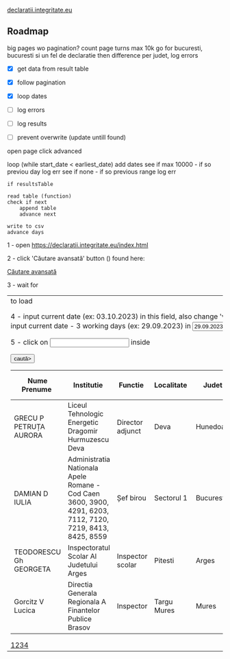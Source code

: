 [declaratii.integritate.eu](https://declaratii.integritate.eu/) 

## Roadmap

big pages wo pagination?
count page turns
max 10k
go for bucuresti, bucuresti si un fel de declaratie
then difference per judet, log errors

- [x] get data from result table
- [x] follow pagination
- [x] loop dates
- [ ] log errors
- [ ] log results
- [ ] prevent overwrite (update untill found)


open page
click advanced

loop (while start_date < earliest_date)
    add dates 
    see if max 10000 - if so previou day log err
    see if none - if so previous range log err

    if resultsTable

    read table (function)
    check if next
        append table
        advance next

    write to csv
    advance days


1 - open https://declaratii.integritate.eu/index.html

2 - click 'Căutare avansată' button (<a id="form:showAdvancedSearch">) found here: <div class="srch_switch"><a href="#" id="form:showAdvancedSearch">Căutare avansată</a><span></span></div>

3 - wait for <div id="form:advanced-search-panel"><table><tbody><tr><td><div id="form:advanced-search-panel_content"> to load

4 - input current date (ex: 03.10.2023) in this field, also change 'value' parameter accordingly  <input id="form:endDate_input" name="form:endDate_input" role="textbox" type="text" value="03.10.2023">
    input current date - 3 working days (ex: 29.09.2023) in  <input id="form:startDate_input" name="form:startDate_input" role="textbox" size="10" type="text" value="29.09.2023"> - also change 'value' attribute inside tag

5 - click on <input id="form:submitButtonAS"> inside <div class="advanced_srch_subm_right"><input class="button" id="form:submitButtonAS" name="form:submitButtonAS" type="submit" value="caută>"><span></span></div>



<div class="ui-datatable ui-widget" data-elementupdate="form:resultsTable" data-lastreordering="0" id="form:resultsTable" tabindex="0"><div><table><thead id="form:resultsTable_header"><tr><th class="ui-widget-header ui-col-0"><div class="ui-header-column ui-sortable-column clickable" id="form:resultsTable:nume"><span><span class="ui-header-text" id="form:resultsTable:nume_text">Nume Prenume</span></span>&nbsp;<span class="ui-header-right"><span class="ui-sortable-control" id="form:resultsTable:nume_sortControl"><span class="ui-sortable-column-icon"><a class="ui-icon ui-icon-triangle-1-n" id="form:resultsTable:nume_sortControl_up" onclick="ice.setFocus('form:resultsTable:nume_sortControl_up');" tabindex="0" style="opacity: 0.33;"></a><a class="ui-icon ui-icon-triangle-1-s" id="form:resultsTable:nume_sortControl_down" onclick="ice.setFocus('form:resultsTable:nume_sortControl_down');" tabindex="0" style="opacity: 0.33;"></a></span><span class="ui-sortable-column-order"></span></span></span></div></th><th class="ui-widget-header ui-col-1"><div class="ui-header-column ui-sortable-column clickable" id="form:resultsTable:institutie"><span><span class="ui-header-text" id="form:resultsTable:institutie_text">Institutie</span></span>&nbsp;<span class="ui-header-right"><span class="ui-sortable-control" id="form:resultsTable:institutie_sortControl"><span class="ui-sortable-column-icon"><a class="ui-icon ui-icon-triangle-1-n" id="form:resultsTable:institutie_sortControl_up" onclick="ice.setFocus('form:resultsTable:institutie_sortControl_up');" tabindex="0" style="opacity: 0.33;"></a><a class="ui-icon ui-icon-triangle-1-s" id="form:resultsTable:institutie_sortControl_down" onclick="ice.setFocus('form:resultsTable:institutie_sortControl_down');" tabindex="0" style="opacity: 0.33;"></a></span><span class="ui-sortable-column-order"></span></span></span></div></th><th class="ui-widget-header ui-col-2"><div class="ui-header-column ui-sortable-column clickable" id="form:resultsTable:functie"><span><span class="ui-header-text" id="form:resultsTable:functie_text">Functie</span></span>&nbsp;<span class="ui-header-right"><span class="ui-sortable-control" id="form:resultsTable:functie_sortControl"><span class="ui-sortable-column-icon"><a class="ui-icon ui-icon-triangle-1-n" id="form:resultsTable:functie_sortControl_up" onclick="ice.setFocus('form:resultsTable:functie_sortControl_up');" tabindex="0" style="opacity: 0.33;"></a><a class="ui-icon ui-icon-triangle-1-s" id="form:resultsTable:functie_sortControl_down" onclick="ice.setFocus('form:resultsTable:functie_sortControl_down');" tabindex="0" style="opacity: 0.33;"></a></span><span class="ui-sortable-column-order"></span></span></span></div></th><th class="ui-widget-header ui-col-3"><div class="ui-header-column ui-sortable-column clickable" id="form:resultsTable:localitate"><span><span class="ui-header-text" id="form:resultsTable:localitate_text">Localitate</span></span>&nbsp;<span class="ui-header-right"><span class="ui-sortable-control" id="form:resultsTable:localitate_sortControl"><span class="ui-sortable-column-icon"><a class="ui-icon ui-icon-triangle-1-n" id="form:resultsTable:localitate_sortControl_up" onclick="ice.setFocus('form:resultsTable:localitate_sortControl_up');" tabindex="0" style="opacity: 0.33;"></a><a class="ui-icon ui-icon-triangle-1-s" id="form:resultsTable:localitate_sortControl_down" onclick="ice.setFocus('form:resultsTable:localitate_sortControl_down');" tabindex="0" style="opacity: 0.33;"></a></span><span class="ui-sortable-column-order"></span></span></span></div></th><th class="ui-widget-header ui-col-4"><div class="ui-header-column ui-sortable-column clickable" id="form:resultsTable:judet"><span><span class="ui-header-text" id="form:resultsTable:judet_text">Judet</span></span>&nbsp;<span class="ui-header-right"><span class="ui-sortable-control" id="form:resultsTable:judet_sortControl"><span class="ui-sortable-column-icon"><a class="ui-icon ui-icon-triangle-1-n" id="form:resultsTable:judet_sortControl_up" onclick="ice.setFocus('form:resultsTable:judet_sortControl_up');" tabindex="0" style="opacity: 0.33;"></a><a class="ui-icon ui-icon-triangle-1-s" id="form:resultsTable:judet_sortControl_down" onclick="ice.setFocus('form:resultsTable:judet_sortControl_down');" tabindex="0" style="opacity: 0.33;"></a></span><span class="ui-sortable-column-order"></span></span></span></div></th><th class="ui-widget-header ui-col-5"><div class="ui-header-column ui-sortable-column clickable" id="form:resultsTable:dataCompletare"><span><span class="ui-header-text" id="form:resultsTable:dataCompletare_text">Data completare declaratie</span></span>&nbsp;<span class="ui-header-right"><span class="ui-sortable-control" id="form:resultsTable:dataCompletare_sortControl"><span class="ui-sortable-column-icon"><a class="ui-icon ui-icon-triangle-1-n" id="form:resultsTable:dataCompletare_sortControl_up" onclick="ice.setFocus('form:resultsTable:dataCompletare_sortControl_up');" tabindex="0" style="opacity: 0.33;"></a><a class="ui-icon ui-icon-triangle-1-s" id="form:resultsTable:dataCompletare_sortControl_down" onclick="ice.setFocus('form:resultsTable:dataCompletare_sortControl_down');" tabindex="0" style="opacity: 0.33;"></a></span><span class="ui-sortable-column-order"></span></span></span></div></th><th class="ui-widget-header ui-col-6"><div class="ui-header-column ui-sortable-column clickable" id="form:resultsTable:tipDeclaratie"><span><span class="ui-header-text" id="form:resultsTable:tipDeclaratie_text">Tip declaratie</span></span>&nbsp;<span class="ui-header-right"><span class="ui-sortable-control" id="form:resultsTable:tipDeclaratie_sortControl"><span class="ui-sortable-column-icon"><a class="ui-icon ui-icon-triangle-1-n" id="form:resultsTable:tipDeclaratie_sortControl_up" onclick="ice.setFocus('form:resultsTable:tipDeclaratie_sortControl_up');" tabindex="0" style="opacity: 0.33;"></a><a class="ui-icon ui-icon-triangle-1-s" id="form:resultsTable:tipDeclaratie_sortControl_down" onclick="ice.setFocus('form:resultsTable:tipDeclaratie_sortControl_down');" tabindex="0" style="opacity: 0.33;"></a></span><span class="ui-sortable-column-order"></span></span></span></div></th><th class="ui-widget-header ui-col-7"><div class="ui-header-column clickable" id="form:resultsTable:veziDeclaratie"><span><span class="ui-header-text" id="form:resultsTable:veziDeclaratie_text">Vezi declaratie</span></span></div></th><th class="ui-widget-header ui-col-8"><div class="ui-header-column clickable" id="form:resultsTable:shareDeclaratie"><span><span class="ui-header-text" id="form:resultsTable:shareDeclaratie_text">Distribuie</span></span></div></th></tr></thead><tbody class="ui-datatable-data ui-widget-content" id="form:resultsTable_body"><tr class=" ui-datatable-odd  " id="form:resultsTable_row_25" tabindex="0"><td class="null ui-col-0"><span id="form:resultsTable:25:numeCell">GRECU P PETRUȚA AURORA</span></td><td class="null ui-col-1"><span id="form:resultsTable:25:institutieCell">Liceul Tehnologic Energetic Dragomir Hurmuzescu Deva</span></td><td class="null ui-col-2"><span id="form:resultsTable:25:functieCell">Director adjunct</span></td><td class="null ui-col-3"><span id="form:resultsTable:25:localitateCell">Deva</span></td><td class="null ui-col-4"><span id="form:resultsTable:25:judetCell">Hunedoara</span></td><td class="null ui-col-5"><span id="form:resultsTable:25:dataCompletareCell">30.09.2023</span></td><td class="null ui-col-6"><span id="form:resultsTable:25:tipDeclaratieCell">Declaraţie de avere</span></td><td class="null ui-col-7">
<a href="/DownloadServlet?fileName=15080778_2787787_a.pdf&amp;uniqueIdentifier=NTNTARTLNE_15080778" target="_self">Vezi document</a></td><td class="null ui-col-8"><input alt="Distribuie" class="shareButton" id="form:resultsTable:25:shareBtn" name="form:resultsTable:25:shareBtn" onclick="ice.ace.ab({'source':'form:resultsTable:25:shareBtn','execute':'form:resultsTable:25:shareBtn','render':'shareDialog','event':'action'});;return false" type="submit" value="" data-hasqtip="form:resultsTable:25:_t154"><span id="form:resultsTable:25:_t154"></span></td></tr><tr class=" ui-datatable-even  " id="form:resultsTable_row_26" tabindex="0"><td class="null ui-col-0"><span id="form:resultsTable:26:numeCell">DAMIAN D IULIA</span></td><td class="null ui-col-1"><span id="form:resultsTable:26:institutieCell">Administratia Nationala Apele Romane - Cod Caen 3600, 3900, 4291, 6203, 7112, 7120, 7219, 8413, 8425, 8559</span></td><td class="null ui-col-2"><span id="form:resultsTable:26:functieCell">Șef birou</span></td><td class="null ui-col-3"><span id="form:resultsTable:26:localitateCell">Sectorul 1</span></td><td class="null ui-col-4"><span id="form:resultsTable:26:judetCell">Bucuresti</span></td><td class="null ui-col-5"><span id="form:resultsTable:26:dataCompletareCell">02.10.2023</span></td><td class="null ui-col-6"><span id="form:resultsTable:26:tipDeclaratieCell">Declaraţie de avere</span></td><td class="null ui-col-7">
<a href="/DownloadServlet?fileName=15070872_2787968_a.pdf&amp;uniqueIdentifier=NTNTARTLNE_15070872" target="_self">Vezi document</a></td><td class="null ui-col-8"><input alt="Distribuie" class="shareButton" id="form:resultsTable:26:shareBtn" name="form:resultsTable:26:shareBtn" onclick="ice.ace.ab({'source':'form:resultsTable:26:shareBtn','execute':'form:resultsTable:26:shareBtn','render':'shareDialog','event':'action'});;return false" type="submit" value="" data-hasqtip="form:resultsTable:26:_t154"><span id="form:resultsTable:26:_t154"></span></td></tr><tr class=" ui-datatable-even  " id="form:resultsTable_row_48" tabindex="0"><td class="null ui-col-0"><span id="form:resultsTable:48:numeCell">TEODORESCU Gh GEORGETA</span></td><td class="null ui-col-1"><span id="form:resultsTable:48:institutieCell">Inspectoratul Scolar Al Judetului Arges</span></td><td class="null ui-col-2"><span id="form:resultsTable:48:functieCell">Inspector scolar</span></td><td class="null ui-col-3"><span id="form:resultsTable:48:localitateCell">Pitesti</span></td><td class="null ui-col-4"><span id="form:resultsTable:48:judetCell">Arges</span></td><td class="null ui-col-5"><span id="form:resultsTable:48:dataCompletareCell">30.09.2023</span></td><td class="null ui-col-6"><span id="form:resultsTable:48:tipDeclaratieCell">Declaraţie de interese</span></td><td class="null ui-col-7">
<a href="/DownloadServlet?fileName=15080747_2787683_a.pdf&amp;uniqueIdentifier=NTNTARTLNE_15080747" target="_self">Vezi document</a></td><td class="null ui-col-8"><input alt="Distribuie" class="shareButton" id="form:resultsTable:48:shareBtn" name="form:resultsTable:48:shareBtn" onclick="ice.ace.ab({'source':'form:resultsTable:48:shareBtn','execute':'form:resultsTable:48:shareBtn','render':'shareDialog','event':'action'});;return false" type="submit" value="" data-hasqtip="form:resultsTable:48:_t154"><span id="form:resultsTable:48:_t154"></span></td></tr><tr class=" ui-datatable-odd  " id="form:resultsTable_row_49" tabindex="0"><td class="null ui-col-0"><span id="form:resultsTable:49:numeCell">Gorcitz V Lucica</span></td><td class="null ui-col-1"><span id="form:resultsTable:49:institutieCell">Directia Generala Regionala A Finantelor Publice Brasov</span></td><td class="null ui-col-2"><span id="form:resultsTable:49:functieCell">Inspector</span></td><td class="null ui-col-3"><span id="form:resultsTable:49:localitateCell">Targu Mures</span></td><td class="null ui-col-4"><span id="form:resultsTable:49:judetCell">Mures</span></td><td class="null ui-col-5"><span id="form:resultsTable:49:dataCompletareCell">02.10.2023</span></td><td class="null ui-col-6"><span id="form:resultsTable:49:tipDeclaratieCell">Declaraţie de avere</span></td><td class="null ui-col-7">
<a href="/DownloadServlet?fileName=15080746_2787919_a.pdf&amp;uniqueIdentifier=NTNTARTLNE_15080746" target="_self">Vezi document</a></td><td class="null ui-col-8"><input alt="Distribuie" class="shareButton" id="form:resultsTable:49:shareBtn" name="form:resultsTable:49:shareBtn" onclick="ice.ace.ab({'source':'form:resultsTable:49:shareBtn','execute':'form:resultsTable:49:shareBtn','render':'shareDialog','event':'action'});;return false" type="submit" value="" data-hasqtip="form:resultsTable:49:_t154"><span id="form:resultsTable:49:_t154"></span></td></tr></tbody></table></div><div class="ui-paginator ui-paginator-bottom ui-widget-header" id="form:resultsTable_paginatorbottom" style="width: 869px;"><span><a href="#" id="form:resultsTable_paginatorbottom_firstPageLink" class="ui-paginator-first ui-state-default ui-corner-all" onclick="ice.setFocus('form:resultsTable_paginatorbottom_firstPageLink');" onkeydown="var e = event || window.event; if (e.keyCode == 32 || e.keyCode == 13) { this.click();return false; }" tabindex="0" title="First" aria-label="First" style="vertical-align:middle;"><span class="ui-icon ui-icon-seek-first"></span></a> <a href="#" id="form:resultsTable_paginatorbottom_previousPageLink" class="ui-paginator-previous ui-state-default ui-corner-all" onclick="ice.setFocus('form:resultsTable_paginatorbottom_previousPageLink');" onkeydown="var e = event || window.event; if (e.keyCode == 32 || e.keyCode == 13) { this.click();return false; }" tabindex="0" title="Prev" aria-label="Prev" style="vertical-align:middle;"><span class="ui-icon ui-icon-triangle-1-w"></span></a> <span class="ui-paginator-pages"><a href="#" class="ui-paginator-page ui-state-default ui-corner-all" onclick="ice.setFocus('form:resultsTable_paginatorbottom_current_page');" onkeydown="var e = event || window.event; if (e.keyCode == 32 || e.keyCode == 13) { this.click();return false; }" tabindex="0">1</a><a href="#" onclick="this.focus();" class="ui-paginator-page ui-state-default ui-corner-all ui-paginator-current-page ui-state-active" style="cursor: default;" id="form:resultsTable_paginatorbottom_current_page" onkeydown="var e = event || window.event; if (e.keyCode == 32 || e.keyCode == 13) { this.click();return false; }" tabindex="0">2</a><a href="#" class="ui-paginator-page ui-state-default ui-corner-all" onclick="ice.setFocus('form:resultsTable_paginatorbottom_current_page');" onkeydown="var e = event || window.event; if (e.keyCode == 32 || e.keyCode == 13) { this.click();return false; }" tabindex="0">3</a><a href="#" class="ui-paginator-page ui-state-default ui-corner-all" onclick="ice.setFocus('form:resultsTable_paginatorbottom_current_page');" onkeydown="var e = event || window.event; if (e.keyCode == 32 || e.keyCode == 13) { this.click();return false; }" tabindex="0">4</a></span> <a href="#" id="form:resultsTable_paginatorbottom_nextPageLink" class="ui-paginator-next ui-state-default ui-corner-all" onclick="ice.setFocus('form:resultsTable_paginatorbottom_nextPageLink');" onkeydown="var e = event || window.event; if (e.keyCode == 32 || e.keyCode == 13) { this.click();return false; }" tabindex="0" title="Next" aria-label="Next" style="vertical-align:middle;"><span class="ui-icon ui-icon-triangle-1-e"></span></a> <a href="#" id="form:resultsTable_paginatorbottom_lastPageLink" class="ui-paginator-last ui-state-default ui-corner-all" onclick="ice.setFocus('form:resultsTable_paginatorbottom_lastPageLink');" onkeydown="var e = event || window.event; if (e.keyCode == 32 || e.keyCode == 13) { this.click();return false; }" tabindex="0" title="Last" aria-label="Last" style="vertical-align:middle;"><span class="ui-icon ui-icon-seek-end"></span></a></span></div><span id="form:resultsTable_setup"></span><span style="display:none;">false null [0, 1, 2, 3, 4, 5, 6, 7, 8]</span></div>